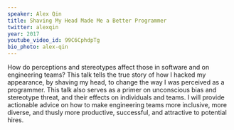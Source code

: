 ```yaml
---
speaker: Alex Qin
title: Shaving My Head Made Me a Better Programmer
twitter: alexqin
year: 2017
youtube_video_id: 99C6CphdpTg
bio_photo: alex-qin
---
```


How do perceptions and stereotypes affect those in software and on engineering teams? This talk tells the true story of how I hacked my appearance, by shaving my head, to change the way I was perceived as a programmer. This talk also serves as a primer on unconscious bias and stereotype threat, and their effects on individuals and teams. I will provide actionable advice on how to make engineering teams more inclusive, more diverse, and thusly more productive, successful, and attractive to potential hires.
